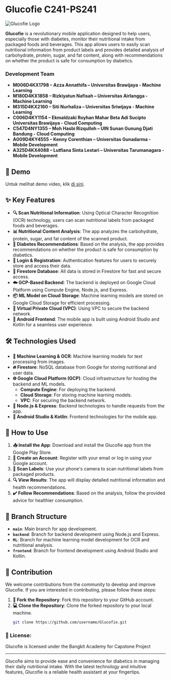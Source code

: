 # Glucofie C241-PS241



![Glucofie Logo](https://drive.google.com/uc?export=view&id=1lsEbW4fFje8a7cPCeMvy8YwzwJLmKgVA) 

**Glucofie** is a revolutionary mobile application designed to help users, especially those with diabetes, monitor their nutritional intake from packaged foods and beverages. This app allows users to easily scan nutritional information from product labels and provides detailed analysis of carbohydrate, protein, sugar, and fat content, along with recommendations on whether the product is safe for consumption by diabetics.
### Development Team

- **M006D4KX1798 – Azza Annathifa – Universitas Brawijaya - Machine Learning**
- **M180D4KX1858 – Rizkiyatun Nafisah – Universitas Airlangga - Machine Learning**
- **M315D4KX2160 – Siti Nurhaliza – Universitas Sriwijaya - Machine Learning**
- **C006D4KY1154 – Ekmaldzaki Royhan Mahar Beta Adi Sucipto Universitas Brawijaya - Cloud Computing**
- **C547D4NY1355 – Moh Hasbi Rizqulloh – UIN Sunan Gunung Djati Bandung - Cloud Computing**
- **A009D4KY4555 – Kenny Corenthian – Universitas Gunadarma - Mobile Development**
- **A325D4KX4088 – Lutfiana Sinta Lestari – Universitas Tarumanagara - Mobile Development**
  
## 🎥 Demo

Untuk melihat demo video, klik [di sini](https://drive.google.com/uc?id=1S9B19gqPTu2jpnHWftmqJOvQ5mui7yKV).

## ✨ Key Features

- **🔍 Scan Nutritional Information**: Using Optical Character Recognition (OCR) technology, users can scan nutritional labels from packaged foods and beverages.
- **📊 Nutritional Content Analysis**: The app analyzes the carbohydrate, protein, sugar, and fat content of the scanned product.
- **🔔 Diabetes Recommendations**: Based on the analysis, the app provides recommendations on whether the product is safe for consumption by diabetics.
- **🔐 Login & Registration**: Authentication features for users to securely store and access their data.
- **📁 Firestore Database**: All data is stored in Firestore for fast and secure access.
- **☁️ GCP-Based Backend**: The backend is deployed on Google Cloud Platform using Compute Engine, Node.js, and Express.
- **📦 ML Model on Cloud Storage**: Machine learning models are stored on Google Cloud Storage for efficient processing.
- **🔧 Virtual Private Cloud (VPC)**: Using VPC to secure the backend network.
- **📱 Android Frontend**: The mobile app is built using Android Studio and Kotlin for a seamless user experience.

## 🛠️ Technologies Used

- **🤖 Machine Learning & OCR**: Machine learning models for text processing from images.
- **🔥 Firestore**: NoSQL database from Google for storing nutritional and user data.
- **🌐 Google Cloud Platform (GCP)**: Cloud infrastructure for hosting the backend and ML models.
  - **Compute Engine**: For deploying the backend.
  - **Cloud Storage**: For storing machine learning models.
  - **VPC**: For securing the backend network.
- **🔧 Node.js & Express**: Backend technologies to handle requests from the app.
- **📲 Android Studio & Kotlin**: Frontend technologies for the mobile app.

## 🚀 How to Use

1. **📥 Install the App**: Download and install the Glucofie app from the Google Play Store.
2. **👤 Create an Account**: Register with your email or log in using your Google account.
3. **📸 Scan Labels**: Use your phone's camera to scan nutritional labels from packaged products.
4. **🔍 View Results**: The app will display detailed nutritional information and health recommendations.
5. **✔️ Follow Recommendations**: Based on the analysis, follow the provided advice for healthier consumption.

## 📂 Branch Structure

- **`main`**: Main branch for app development.
- **`backend`**: Branch for backend development using Node.js and Express.
- **`ML`**: Branch for machine learning model development for OCR and nutritional analysis.
- **`frontend`**: Branch for frontend development using Android Studio and Kotlin.

## 🌟 Contribution

We welcome contributions from the community to develop and improve Glucofie. If you are interested in contributing, please follow these steps:

1. **🍴 Fork the Repository**: Fork this repository to your GitHub account.
2. **💻 Clone the Repository**: Clone the forked repository to your local machine.
   ```bash
   git clone https://github.com/username/Glucofie.git
   ```
### 📄 License:
Glucofie is licensed under the Bangkit Academy for Capstone Project

---

Glucofie aims to provide ease and convenience for diabetics in managing their daily nutritional intake. With the latest technology and intuitive features, Glucofie is a reliable health assistant at your fingertips.
